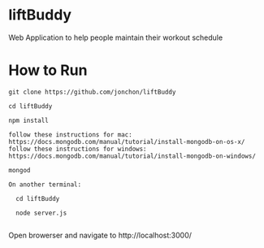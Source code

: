 # liftBuddy
Web Application to help people maintain their workout schedule

# How to Run
```
git clone https://github.com/jonchon/liftBuddy

cd liftBuddy

npm install

follow these instructions for mac: https://docs.mongodb.com/manual/tutorial/install-mongodb-on-os-x/
follow these instructions for windows: https://docs.mongodb.com/manual/tutorial/install-mongodb-on-windows/

mongod

On another terminal:

  cd liftBuddy
  
  node server.js
  
```
Open browerser and navigate to http://localhost:3000/
